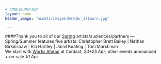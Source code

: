 ```yaml
---
# CONFIGURATION
layout: home
header_image: "assets/images/header_ss15wrn.jpg"

---
```

####Thank you to all of our [Spring](/current/2015-spring) artists/audiences/partners — Spring/Summer features five artists: Christopher Brett Bailey | Nathan Birkinshaw | Ria Hartley | Jamil Keating | Tom Marshman<br>We start with [Works Ahead](/current/2015-worksahead) at Contact, *24+25 Apr*; other events announced + on-sale *10 Apr*.
